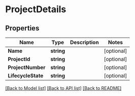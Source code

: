 # ProjectDetails

## Properties

Name | Type | Description | Notes
------------ | ------------- | ------------- | -------------
**Name** | **string** |  | [optional] 
**ProjectId** | **string** |  | [optional] 
**ProjectNumber** | **string** |  | [optional] 
**LifecycleState** | **string** |  | [optional] 

[[Back to Model list]](../README.md#documentation-for-models) [[Back to API list]](../README.md#documentation-for-api-endpoints) [[Back to README]](../README.md)


